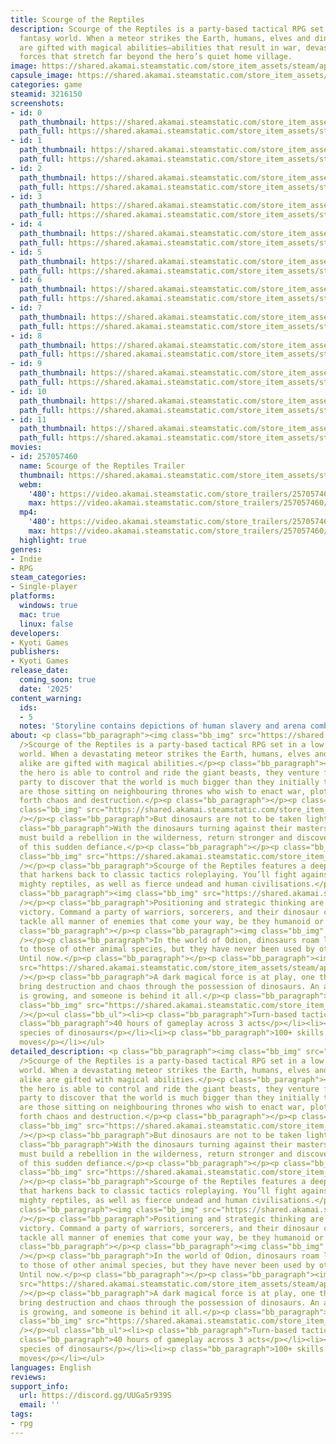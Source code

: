 ```yaml
---
title: Scourge of the Reptiles
description: Scourge of the Reptiles is a party-based tactical RPG set in a prehistoric
  fantasy world. When a meteor strikes the Earth, humans, elves and dinosaurs alike
  are gifted with magical abilities—abilities that result in war, devastation and
  forces that stretch far beyond the hero’s quiet home village.
image: https://shared.akamai.steamstatic.com/store_item_assets/steam/apps/3216150/header.jpg?t=1727300243
capsule_image: https://shared.akamai.steamstatic.com/store_item_assets/steam/apps/3216150/a386f5369b555ebd53134e07a7f04d9ff756c3f2/capsule_231x87.jpg?t=1727300243
categories: game
steamid: 3216150
screenshots:
- id: 0
  path_thumbnail: https://shared.akamai.steamstatic.com/store_item_assets/steam/apps/3216150/ss_4b86433c9366bf812faa45afc20aea8511e3a59c.600x338.jpg?t=1727300243
  path_full: https://shared.akamai.steamstatic.com/store_item_assets/steam/apps/3216150/ss_4b86433c9366bf812faa45afc20aea8511e3a59c.1920x1080.jpg?t=1727300243
- id: 1
  path_thumbnail: https://shared.akamai.steamstatic.com/store_item_assets/steam/apps/3216150/ss_63e832e5f7c5f747a90e3cad2645b7845cc8fd2d.600x338.jpg?t=1727300243
  path_full: https://shared.akamai.steamstatic.com/store_item_assets/steam/apps/3216150/ss_63e832e5f7c5f747a90e3cad2645b7845cc8fd2d.1920x1080.jpg?t=1727300243
- id: 2
  path_thumbnail: https://shared.akamai.steamstatic.com/store_item_assets/steam/apps/3216150/ss_e9e22319b79d69e6b60dea9df4fe2b8d28422003.600x338.jpg?t=1727300243
  path_full: https://shared.akamai.steamstatic.com/store_item_assets/steam/apps/3216150/ss_e9e22319b79d69e6b60dea9df4fe2b8d28422003.1920x1080.jpg?t=1727300243
- id: 3
  path_thumbnail: https://shared.akamai.steamstatic.com/store_item_assets/steam/apps/3216150/ss_dc207ab7fce0a394aa56137e64acfe52ced15a82.600x338.jpg?t=1727300243
  path_full: https://shared.akamai.steamstatic.com/store_item_assets/steam/apps/3216150/ss_dc207ab7fce0a394aa56137e64acfe52ced15a82.1920x1080.jpg?t=1727300243
- id: 4
  path_thumbnail: https://shared.akamai.steamstatic.com/store_item_assets/steam/apps/3216150/ss_0384eac331af1e1db1910a471eaea6ccad58fa4b.600x338.jpg?t=1727300243
  path_full: https://shared.akamai.steamstatic.com/store_item_assets/steam/apps/3216150/ss_0384eac331af1e1db1910a471eaea6ccad58fa4b.1920x1080.jpg?t=1727300243
- id: 5
  path_thumbnail: https://shared.akamai.steamstatic.com/store_item_assets/steam/apps/3216150/ss_4171fe914c8607305d38f0d85cc5e183af167c09.600x338.jpg?t=1727300243
  path_full: https://shared.akamai.steamstatic.com/store_item_assets/steam/apps/3216150/ss_4171fe914c8607305d38f0d85cc5e183af167c09.1920x1080.jpg?t=1727300243
- id: 6
  path_thumbnail: https://shared.akamai.steamstatic.com/store_item_assets/steam/apps/3216150/ss_58fc7ae63916f033c5942ab19b35b52aaf77019f.600x338.jpg?t=1727300243
  path_full: https://shared.akamai.steamstatic.com/store_item_assets/steam/apps/3216150/ss_58fc7ae63916f033c5942ab19b35b52aaf77019f.1920x1080.jpg?t=1727300243
- id: 7
  path_thumbnail: https://shared.akamai.steamstatic.com/store_item_assets/steam/apps/3216150/ss_8346e7bdb01c98f967cc3157a594adb4c744dd3e.600x338.jpg?t=1727300243
  path_full: https://shared.akamai.steamstatic.com/store_item_assets/steam/apps/3216150/ss_8346e7bdb01c98f967cc3157a594adb4c744dd3e.1920x1080.jpg?t=1727300243
- id: 8
  path_thumbnail: https://shared.akamai.steamstatic.com/store_item_assets/steam/apps/3216150/ss_8e6c442f60862efc4f5caee53ac8131074dab9a1.600x338.jpg?t=1727300243
  path_full: https://shared.akamai.steamstatic.com/store_item_assets/steam/apps/3216150/ss_8e6c442f60862efc4f5caee53ac8131074dab9a1.1920x1080.jpg?t=1727300243
- id: 9
  path_thumbnail: https://shared.akamai.steamstatic.com/store_item_assets/steam/apps/3216150/ss_d28fe4146cf48930c1bf93bdff79dad4cff31f40.600x338.jpg?t=1727300243
  path_full: https://shared.akamai.steamstatic.com/store_item_assets/steam/apps/3216150/ss_d28fe4146cf48930c1bf93bdff79dad4cff31f40.1920x1080.jpg?t=1727300243
- id: 10
  path_thumbnail: https://shared.akamai.steamstatic.com/store_item_assets/steam/apps/3216150/ss_4078d07fb69abb19f21d2a33c267790ae9fad04a.600x338.jpg?t=1727300243
  path_full: https://shared.akamai.steamstatic.com/store_item_assets/steam/apps/3216150/ss_4078d07fb69abb19f21d2a33c267790ae9fad04a.1920x1080.jpg?t=1727300243
- id: 11
  path_thumbnail: https://shared.akamai.steamstatic.com/store_item_assets/steam/apps/3216150/ss_e739ab753bcbedc8d60734625332d325b36a396c.600x338.jpg?t=1727300243
  path_full: https://shared.akamai.steamstatic.com/store_item_assets/steam/apps/3216150/ss_e739ab753bcbedc8d60734625332d325b36a396c.1920x1080.jpg?t=1727300243
movies:
- id: 257057460
  name: Scourge of the Reptiles Trailer
  thumbnail: https://shared.akamai.steamstatic.com/store_item_assets/steam/apps/257057460/movie.293x165.jpg?t=1727300230
  webm:
    '480': https://video.akamai.steamstatic.com/store_trailers/257057460/movie480_vp9.webm?t=1727300230
    max: https://video.akamai.steamstatic.com/store_trailers/257057460/movie_max_vp9.webm?t=1727300230
  mp4:
    '480': https://video.akamai.steamstatic.com/store_trailers/257057460/movie480.mp4?t=1727300230
    max: https://video.akamai.steamstatic.com/store_trailers/257057460/movie_max.mp4?t=1727300230
  highlight: true
genres:
- Indie
- RPG
steam_categories:
- Single-player
platforms:
  windows: true
  mac: true
  linux: false
developers:
- Kyoti Games
publishers:
- Kyoti Games
release_date:
  coming_soon: true
  date: '2025'
content_warning:
  ids:
  - 5
  notes: 'Storyline contains depictions of human slavery and arena combat. '
about: <p class="bb_paragraph"><img class="bb_img" src="https://shared.akamai.steamstatic.com/store_item_assets/steam/apps/3216150/extras/SotR_-_Capsule_Art_edit_HD_crop.png?t=1727300243"
  />Scourge of the Reptiles is a party-based tactical RPG set in a low fantasy prehistoric
  world. When a devastating meteor strikes the Earth, humans, elves and dinosaurs
  alike are gifted with magical abilities.</p><p class="bb_paragraph"></p><p class="bb_paragraph">As
  the hero is able to control and ride the giant beasts, they venture forth with a
  party to discover that the world is much bigger than they initially thought. There
  are those sitting on neighbouring thrones who wish to enact war, plotting to bring
  forth chaos and destruction.</p><p class="bb_paragraph"></p><p class="bb_paragraph"><img
  class="bb_img" src="https://shared.akamai.steamstatic.com/store_item_assets/steam/apps/3216150/extras/SotR_Dino_GIF__1_.gif?t=1727300243"
  /></p><p class="bb_paragraph">But dinosaurs are not to be taken lightly.</p><p class="bb_paragraph"></p><p
  class="bb_paragraph">With the dinosaurs turning against their masters, the party
  must build a rebellion in the wilderness, return stronger and discover the cause
  of this sudden defiance.</p><p class="bb_paragraph"></p><p class="bb_paragraph"><img
  class="bb_img" src="https://shared.akamai.steamstatic.com/store_item_assets/steam/apps/3216150/extras/Tactical_Combat__1_.png?t=1727300243"
  /></p><p class="bb_paragraph">Scourge of the Reptiles features a deep combat system
  that harkens back to classic tactics roleplaying. You’ll fight against and alongside
  mighty reptiles, as well as fierce undead and human civilisations.</p><p class="bb_paragraph"></p><p
  class="bb_paragraph"><img class="bb_img" src="https://shared.akamai.steamstatic.com/store_item_assets/steam/apps/3216150/extras/SoTr_gif_Combat.gif?t=1727300243"
  /></p><p class="bb_paragraph">Positioning and strategic thinking are the keys to
  victory. Command a party of warriors, sorcerers, and their dinosaur companions to
  tackle all manner of enemies that come your way, be they humanoid or reptilian.</p><p
  class="bb_paragraph"></p><p class="bb_paragraph"><img class="bb_img" src="https://shared.akamai.steamstatic.com/store_item_assets/steam/apps/3216150/extras/Land_of_Dinosaurs__2_.png?t=1727300243"
  /></p><p class="bb_paragraph">In the world of Odion, dinosaurs roam lands similar
  to those of other animal species, but they have never been used by others as weapons.
  Until now.</p><p class="bb_paragraph"></p><p class="bb_paragraph"><img class="bb_img"
  src="https://shared.akamai.steamstatic.com/store_item_assets/steam/apps/3216150/extras/New_Witch_Steam_Gif.gif?t=1727300243"
  /></p><p class="bb_paragraph">A dark magical force is at play, one that aims to
  bring destruction and chaos through the possession of dinosaurs. An army of dinosaurs
  is growing, and someone is behind it all.</p><p class="bb_paragraph"></p><p class="bb_paragraph"><img
  class="bb_img" src="https://shared.akamai.steamstatic.com/store_item_assets/steam/apps/3216150/extras/Features__3_.png?t=1727300243"
  /></p><ul class="bb_ul"><li><p class="bb_paragraph">Turn-based tactics combat</p></li><li><p
  class="bb_paragraph">40 hours of gameplay across 3 acts</p></li><li><p class="bb_paragraph">19
  species of dinosaurs</p></li><li><p class="bb_paragraph">100+ skills and combat
  moves</p></li></ul>
detailed_description: <p class="bb_paragraph"><img class="bb_img" src="https://shared.akamai.steamstatic.com/store_item_assets/steam/apps/3216150/extras/SotR_-_Capsule_Art_edit_HD_crop.png?t=1727300243"
  />Scourge of the Reptiles is a party-based tactical RPG set in a low fantasy prehistoric
  world. When a devastating meteor strikes the Earth, humans, elves and dinosaurs
  alike are gifted with magical abilities.</p><p class="bb_paragraph"></p><p class="bb_paragraph">As
  the hero is able to control and ride the giant beasts, they venture forth with a
  party to discover that the world is much bigger than they initially thought. There
  are those sitting on neighbouring thrones who wish to enact war, plotting to bring
  forth chaos and destruction.</p><p class="bb_paragraph"></p><p class="bb_paragraph"><img
  class="bb_img" src="https://shared.akamai.steamstatic.com/store_item_assets/steam/apps/3216150/extras/SotR_Dino_GIF__1_.gif?t=1727300243"
  /></p><p class="bb_paragraph">But dinosaurs are not to be taken lightly.</p><p class="bb_paragraph"></p><p
  class="bb_paragraph">With the dinosaurs turning against their masters, the party
  must build a rebellion in the wilderness, return stronger and discover the cause
  of this sudden defiance.</p><p class="bb_paragraph"></p><p class="bb_paragraph"><img
  class="bb_img" src="https://shared.akamai.steamstatic.com/store_item_assets/steam/apps/3216150/extras/Tactical_Combat__1_.png?t=1727300243"
  /></p><p class="bb_paragraph">Scourge of the Reptiles features a deep combat system
  that harkens back to classic tactics roleplaying. You’ll fight against and alongside
  mighty reptiles, as well as fierce undead and human civilisations.</p><p class="bb_paragraph"></p><p
  class="bb_paragraph"><img class="bb_img" src="https://shared.akamai.steamstatic.com/store_item_assets/steam/apps/3216150/extras/SoTr_gif_Combat.gif?t=1727300243"
  /></p><p class="bb_paragraph">Positioning and strategic thinking are the keys to
  victory. Command a party of warriors, sorcerers, and their dinosaur companions to
  tackle all manner of enemies that come your way, be they humanoid or reptilian.</p><p
  class="bb_paragraph"></p><p class="bb_paragraph"><img class="bb_img" src="https://shared.akamai.steamstatic.com/store_item_assets/steam/apps/3216150/extras/Land_of_Dinosaurs__2_.png?t=1727300243"
  /></p><p class="bb_paragraph">In the world of Odion, dinosaurs roam lands similar
  to those of other animal species, but they have never been used by others as weapons.
  Until now.</p><p class="bb_paragraph"></p><p class="bb_paragraph"><img class="bb_img"
  src="https://shared.akamai.steamstatic.com/store_item_assets/steam/apps/3216150/extras/New_Witch_Steam_Gif.gif?t=1727300243"
  /></p><p class="bb_paragraph">A dark magical force is at play, one that aims to
  bring destruction and chaos through the possession of dinosaurs. An army of dinosaurs
  is growing, and someone is behind it all.</p><p class="bb_paragraph"></p><p class="bb_paragraph"><img
  class="bb_img" src="https://shared.akamai.steamstatic.com/store_item_assets/steam/apps/3216150/extras/Features__3_.png?t=1727300243"
  /></p><ul class="bb_ul"><li><p class="bb_paragraph">Turn-based tactics combat</p></li><li><p
  class="bb_paragraph">40 hours of gameplay across 3 acts</p></li><li><p class="bb_paragraph">19
  species of dinosaurs</p></li><li><p class="bb_paragraph">100+ skills and combat
  moves</p></li></ul>
languages: English
reviews:
support_info:
  url: https://discord.gg/UUGa5r939S
  email: ''
tags:
- rpg
---
```


